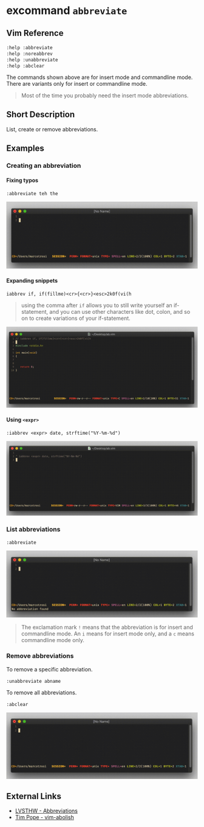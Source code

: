 # excommand `abbreviate`

## Vim Reference

    :help :abbreviate
    :help :noreabbrev
    :help :unabbreviate
    :help :abclear

The commands shown above are for insert mode and commandline mode. There are variants only for insert or commandline mode.

> Most of the time you probably need the insert mode abbreviations.


## Short Description
List, create or remove abbreviations.

## Examples

### Creating an abbreviation

#### Fixing typos

    :abbreviate teh the

![create abbreviation](img/abbreviate.gif)

#### Expanding snippets

    iabbrev if, if(fillme)<cr>{<cr>}<esc>2k0f(vi(h

> using the comma after `if` allows you to still write yourself an if-statement, and you can use other characters like
> dot, colon, and so on to create variations of your if-statement.

![expanding snippet](img/abbreviate_snippet.gif)

#### Using `<expr>`

    :iabbrev <expr> date, strftime("%Y-%m-%d")

![abbreviate expression](img/abbreviate_expr.gif)


### List abbreviations

    :abbreviate

![list abbreviations](img/abbreviate_list.gif)

> The exclamation mark `!` means that the abbreviation is for insert and commandline mode. 
> An `i` means for insert mode only, and a `c` means commandline mode only.


### Remove abbreviations

To remove a specific abbreviation.

    :unabbreviate abname

To remove all abbreviations.

    :abclear

![remove abbreviations](img/abbreviate_remove.gif)


## External Links
- [LVSTHW - Abbreviations](https://learnvimscriptthehardway.stevelosh.com/chapters/08.html)
- [Tim Pope - vim-abolish](https://github.com/tpope/vim-abolish)
